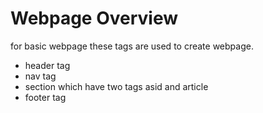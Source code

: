 # Webpage Overview
 for basic webpage these tags are used to create webpage.
* header tag
* nav tag
* section which have two tags asid and article
* footer tag